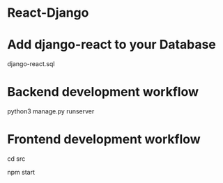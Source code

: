 # React-Django

# Add django-react to your Database
  
  django-react.sql
  
# Backend development workflow

python3 manage.py runserver

# Frontend development workflow
cd src

npm start


